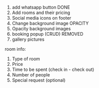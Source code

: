 1. add whatsapp button DONE
2. Add rooms and their pricing
3. Social media icons on footer
4. Change background image OPACITY
5. Opacity background images
6. booking popup (CRUD) REMOVED
7. gallery pictures

room info:

1. Type of room
2. Price
3. Time to be spent (check in - check out)
4. Number of people
5. Special request (optional)
